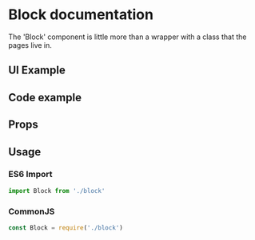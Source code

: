 # Block documentation

The 'Block' component is little more than a wrapper with a class that the pages live in. 

## UI Example

<!-- STORY -->

## Code example

<!-- SOURCE -->

## Props

<!-- PROPS -->

## Usage

### ES6 Import
```js
import Block from './block'
```

### CommonJS

```js
const Block = require('./block')
